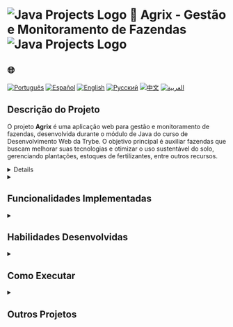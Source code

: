 # <img src="https://cdn-icons-png.flaticon.com/128/226/226777.png" alt="Java Projects Logo" width="42" height="30" /> 🌱 Agrix - Gestão e Monitoramento de Fazendas  <img src="https://cdn-icons-png.flaticon.com/128/226/226777.png" alt="Java Projects Logo" width="42" height="30" />

## 🌐 
[![Português](https://img.shields.io/badge/Português-green)](https://github.com/SamuelRocha91/Agrix/blob/main/README.md) 
[![Español](https://img.shields.io/badge/Español-yellow)](https://github.com/SamuelRocha91/Agrix/blob/main/README_es.md) 
[![English](https://img.shields.io/badge/English-blue)](https://github.com/SamuelRocha91/Agrix/blob/main/README_en.md) 
[![Русский](https://img.shields.io/badge/Русский-lightgrey)](https://github.com/SamuelRocha91/Agrix/blob/main/README_ru.md) 
[![中文](https://img.shields.io/badge/中文-red)](https://github.com/SamuelRocha91/Agrix/blob/main/README_ch.md) 
[![العربية](https://img.shields.io/badge/العربية-orange)](https://github.com/SamuelRocha91/Agrix/blob/main/README_ar.md)

## Descrição do Projeto

O projeto **Agrix** é uma aplicação web para gestão e monitoramento de fazendas, desenvolvida durante o módulo de Java do curso de Desenvolvimento Web da Trybe. O objetivo principal é auxiliar fazendas que buscam melhorar suas tecnologias e otimizar o uso sustentável do solo, gerenciando plantações, estoques de fertilizantes, entre outros recursos.

<details>
summary><h2>📈 Diagrama Banco de dados</h2></summary>

![Diagrama do banco de dados](./images/diagrama.png)
</details>

<details>
  <summary><h2>Funcionalidades Implementadas</h2></summary>
  - **Autenticação e Autorização**: Controle de acesso seguro utilizando Spring Security.
  - **Gestão de Fazendas e Plantações**: Rotas para cadastro e monitoramento de fazendas, plantações e fertilizantes.
  - **API REST**: Interface para interação com o sistema.
  - **Gerenciamento de Erros**: Tratamento robusto de erros com Spring Web.
  - **Execução em Docker**: Configuração completa para rodar a aplicação em containers Docker.
</details>

<details>
  <summary><h2>Habilidades Desenvolvidas</h2></summary>
  - Uso avançado do **Spring Framework** para construir aplicações seguras e robustas.
  - Implementação de **Spring Security** para autenticação e autorização de usuários.
  - Desenvolvimento de uma **API REST** com rotas de CRUD para gestão agrícola.
  - Integração com o **Spring Data JPA** para persistência de dados em MySQL.
  - Uso de **Docker** para conteinerização da aplicação e ambiente de testes.
  - Criação de testes unitários com **JUnit**.
</details>

<details>
  <summary><h2>Como Executar</h2></summary>
  
  1. **Clonar o Repositório**:
     ```bash
     git clone https://github.com/sSamuelRocha91/agrix.git
     ```

  2. **Acessar o Diretório**:
     ```bash
     cd agrix
     ```

  3. **Compilar e Executar**:
     Use Maven para rodar o projeto:
     ```bash
     mvn spring-boot:run
     ```

  4. **Executar os Testes**:
     Para rodar testes unitários:
     ```bash
     mvn test
     ```

  5. **Executar com Docker**:
     Construa e rode o container Docker:
     ```bash
     docker compose up
     ```
</details>

<details>
  <summary><h2>Outros Projetos</h2></summary>
  - 🗳️ [Sistema de Votação](https://github.com/SamuelRocha91/sistemaDeVotacao)
  - 🏛️ [Localizador de Museus](https://github.com/SamuelRocha91/localizadorDeMuseus)
  - 📃 [Regras de Progressão](https://github.com/SamuelRocha91/project_rule_of_progression)
</details>